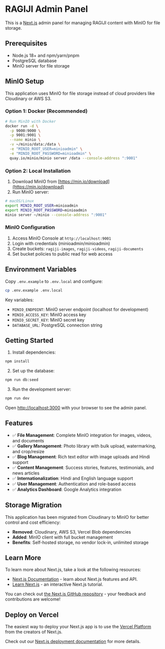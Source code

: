 # RAGIJI Admin Panel

This is a [Next.js](https://nextjs.org) admin panel for managing RAGIJI content with MinIO for file storage.

## Prerequisites

- Node.js 18+ and npm/yarn/pnpm
- PostgreSQL database
- MinIO server for file storage

## MinIO Setup

This application uses MinIO for file storage instead of cloud providers like Cloudinary or AWS S3.

### Option 1: Docker (Recommended)

```bash
# Run MinIO with Docker
docker run -d \
  -p 9000:9000 \
  -p 9001:9001 \
  --name minio \
  -v ~/minio/data:/data \
  -e "MINIO_ROOT_USER=minioadmin" \
  -e "MINIO_ROOT_PASSWORD=minioadmin" \
  quay.io/minio/minio server /data --console-address ":9001"
```

### Option 2: Local Installation

1. Download MinIO from [https://min.io/download](https://min.io/download)
2. Run MinIO server:

```bash
# macOS/Linux
export MINIO_ROOT_USER=minioadmin
export MINIO_ROOT_PASSWORD=minioadmin
minio server ~/minio --console-address ":9001"
```

### MinIO Configuration

1. Access MinIO Console at `http://localhost:9001`
2. Login with credentials (minioadmin/minioadmin)
3. Create buckets: `ragiji-images`, `ragiji-videos`, `ragiji-documents`
4. Set bucket policies to public read for web access

## Environment Variables

Copy `.env.example` to `.env.local` and configure:

```bash
cp .env.example .env.local
```

Key variables:
- `MINIO_ENDPOINT`: MinIO server endpoint (localhost for development)
- `MINIO_ACCESS_KEY`: MinIO access key
- `MINIO_SECRET_KEY`: MinIO secret key
- `DATABASE_URL`: PostgreSQL connection string

## Getting Started

1. Install dependencies:

```bash
npm install
```

2. Set up the database:

```bash
npm run db:seed
```

3. Run the development server:

```bash
npm run dev
```

Open [http://localhost:3000](http://localhost:3000) with your browser to see the admin panel.

## Features

- ✅ **File Management**: Complete MinIO integration for images, videos, and documents
- ✅ **Gallery Management**: Photo library with bulk upload, watermarking, and crop/resize
- ✅ **Blog Management**: Rich text editor with image uploads and Hindi support
- ✅ **Content Management**: Success stories, features, testimonials, and news articles
- ✅ **Internationalization**: Hindi and English language support
- ✅ **User Management**: Authentication and role-based access
- ✅ **Analytics Dashboard**: Google Analytics integration

## Storage Migration

This application has been migrated from Cloudinary to MinIO for better control and cost efficiency:

- **Removed**: Cloudinary, AWS S3, Vercel Blob dependencies
- **Added**: MinIO client with full bucket management
- **Benefits**: Self-hosted storage, no vendor lock-in, unlimited storage

## Learn More

To learn more about Next.js, take a look at the following resources:

- [Next.js Documentation](https://nextjs.org/docs) - learn about Next.js features and API.
- [Learn Next.js](https://nextjs.org/learn) - an interactive Next.js tutorial.

You can check out [the Next.js GitHub repository](https://github.com/vercel/next.js) - your feedback and contributions are welcome!

## Deploy on Vercel

The easiest way to deploy your Next.js app is to use the [Vercel Platform](https://vercel.com/new?utm_medium=default-template&filter=next.js&utm_source=create-next-app&utm_campaign=create-next-app-readme) from the creators of Next.js.

Check out our [Next.js deployment documentation](https://nextjs.org/docs/app/building-your-application/deploying) for more details.
